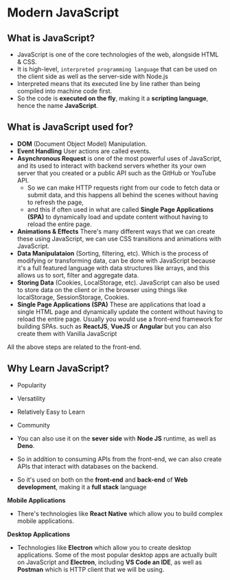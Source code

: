 # Modern JavaScript

## What is JavaScript?

- JavaScript is one of the core technologies of the web, alongside HTML & CSS.
- It is high-level, `interpreted programming language` that can be used on the client side as well as the server-side with Node.js
- Interpreted means that its executed line by line rather than being compiled into machine code first.
- So the code is **executed on the fly**, making it a **scripting language**, hence the name **JavaScript**.

## What is JavaScript used for?

- **DOM** (Document Object Model) Manipulation.
- **Event Handling** User actions are called events.
- **Asynchronous Request** is one of the most powerful uses of JavaScript, and its used to interact with backend servers whether its your own server that you created or a public API such as the GitHub or YouTube API.
  - So we can make HTTP requests right from our code to fetch data or submit data, and this happens all behind the scenes without having to refresh the page,
  - and this if often used in what are called **Single Page Applications (SPA)** to dynamically load and update content without having to reload the entire page.
- **Animations & Effects** There's many different ways that we can create these using JavaScript, we can use CSS transitions and animations with JavaScript.
- **Data Manipulataion** (Sorting, filtering, etc). Which is the process of modifying or transforming data, can be done with JavaScript because it's a full featured language with data structures like arrays, and this allows us to sort, filter and aggregate data.
- **Storing Data** (Cookies, LocalStorage, etc). JavaScript can also be used to store data on the client or in the browser using things like localStorage, SessionStorage, Cookies.
- **Single Page Applications (SPA)** These are applications that load a single HTML page and dynamically update the content without having to reload the entire page. Usually you would use a front-end framework for building SPAs. such as **ReactJS**, **VueJS** or **Angular** but you can also create them with Vanilla JavaScript

All the above steps are related to the front-end.

## Why Learn JavaScript?

- Popularity
- Versatility
- Relatively Easy to Learn
- Community

- You can also use it on the **sever side** with **Node JS** runtime, as well as **Deno**.
- So in addition to consuming APIs from the front-end, we can also create APIs that interact with databases on the backend.
- So it's used on both on the **front-end** and **back-end** of **Web development**, making it a **full stack** language

**Mobile Applications**

- There's technologies like **React Native** which allow you to build complex mobile applications.

**Desktop Applications**

- Technologies like **Electron** which allow you to create desktop applications. Some of the most popular desktop apps are actually built on JavaScript and **Electron**, including **VS Code an IDE**, as well as **Postman** which is HTTP client that we will be using.

